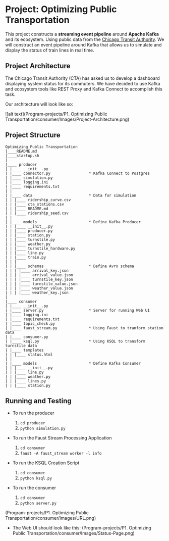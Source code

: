 # Project: Optimizing Public Transportation
This project constructs a **streaming event pipeline** around **Apache Kafka** and its ecosystem. Using public data from the [Chicago Transit Authority](https://www.transitchicago.com/data/). We will construct an event pipeline around Kafka that allows us to simulate and display the status of train lines in real time.


## Project Architecture
The Chicago Transit Authority (CTA) has asked us to develop a dashboard displaying system status for its commuters. We have decided to use Kafka and ecosystem tools like REST Proxy and Kafka Connect to accomplish this task.

Our architecture will look like so:

![alt text](Program-projects/P1. Optimizing Public Transportation/consumer/Images/Project-Architecture.png)



## Project Structure

```
Optimizing Public Transportation
|____README.md
|____startup.sh
|
|____ producer
| |____ __init__.py
| |____ connector.py                 * Kafka Connect to Postgres
| |____ simulation.py
| |____ logging.ini
| |____ requirements.txt
| |
| |____ data                         * Data for simulation
| | |____ ridership_curve.csv
| | |____ cta_stations.csv
| | |____ README.md
| | |____ ridership_seed.csv
| |
| |____ models                       * Define Kafka Producer
| | |____ __init__.py
| | |____ producer.py
| | |____ station.py
| | |____ turnstile.py
| | |____ weather.py
| | |____ turnstile_hardware.py
| | |____ line.py
| | |____ train.py
| | |
| | |____ schemas                    * Define Avro schema
| | | |____ arrival_key.json
| | | |____ arrival_value.json
| | | |____ turnstile_key.json
| | | |____ turnstile_value.json
| | | |____ weather_value.json
| | | |____ weather_key.json
|
|____ consumer
| |____ __init__.py
| |____ server.py                    * Server for running Web UI
| |____ logging.ini
| |____ requirements.txt
| |____ topic_check.py
| |____ faust_stream.py              * Using Faust to tranform station data
| |____ consumer.py
| |____ ksql.py                      * Using KSQL to transform turnstile data
| |____ templates
| | |____ status.html
| |
| |____ models                       * Define Kafka Consumer
| | |____ __init__.py
| | |____ line.py
| | |____ weather.py
| | |____ lines.py
| | |____ station.py
```

## Running and Testing

* To run the producer
	1. ```cd producer```
	2. ```python simulation.py```

* To run the Faust Stream Processing Application
	1. ```cd consumer```
	2. ```faust -A faust_stream worker -l info```

* To run the KSQL Creation Script
	1. ```cd consumer```
	2. ```python ksql.py```

* To run the consumer
	1. ```cd consumer```
	2. ```python server.py```

(Program-projects/P1. Optimizing Public Transportation/consumer/Images/URL.png)

* The Web UI should look like this:
(Program-projects/P1. Optimizing Public Transportation/consumer/Images/Status-Page.png)
